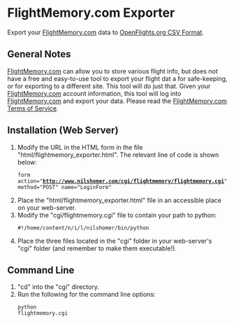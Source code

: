 # FlightMemory.com Exporter 

Export your [FlightMemory.com](http://www.flightmemory.com) data to [OpenFlights.org CSV Format](http://openflights.org/help/csv.html).

##  General Notes 

[FlightMemory.com](http://www.flightmemory.com) can allow you to store various flight info, but does not have a free and easy-to-use tool to export your flight dat
a for safe-keeping, or for exporting to a different site.  This tool will do just that.  Given your  [FlightMemory.com](http://www.flightmemory.com) account information, this tool will log into [FlightMemory.com](http://www.flightmemory.com) and export your data.  Please read the [FlightMemory.com Terms of Service]([http://www.flightmemory.com/signin/?go=termsofservice).

## Installation (Web Server)

1. Modify the URL in the HTML form in the file "html/flightmemory_exporter.html".  The relevant line of code is shown below: <pre lang="html"><code>form action="<b>http://www.nilshomer.com/cgi/flightmemory/flightmemory.cgi</b>" method="POST" name="LoginForm"</code></pre>
2. Place the "html/flightmemory_exporter.html" file in an accessible place on your web-server.
3. Modify the "cgi/flightmemory.cgi" file to contain your path to python: <pre lang="python"><code>#!/home/content/n/i/l/nilshomer/bin/python</code></pre>
4. Place the three files located in the "cgi" folder in your web-server's "cgi" folder (and remember to make them executable!).

## Command Line

1. "cd" into the "cgi" directory.
2. Run the following for the command line options:<pre lang="python"><code>python flightmemory.cgi</code></pre>
